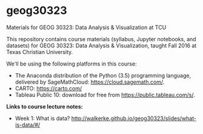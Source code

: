 # geog30323
Materials for GEOG 30323: Data Analysis &amp; Visualization at TCU

This repository contains course materials (syllabus, Jupyter notebooks, and datasets) for GEOG 30323: Data Analysis & Visualization, taught Fall 2016 at Texas Christian University.  

We'll be using the following platforms in this course: 

* The Anaconda distribution of the Python (3.5) programming language, delivered by SageMathCloud: https://cloud.sagemath.com/.  
* CARTO: https://carto.com/
* Tableau Public 10: download for free from https://public.tableau.com/s/.  

__Links to course lecture notes:__

* Week 1: What is data?  http://walkerke.github.io/geog30323/slides/what-is-data/#/ 

<!-- Add more week-by-week as the slides are ready

* Week 2: Programming I: Intro to Python  http://walkerke.github.io/geog30323/slides/programming-1/#/ 
* Week 3: Programming II: Functions and modules  http://walkerke.github.io/geog30323/slides/programming-2/#/ 
* Week 4: Programming III: Loops, conditionals, and object-oriented programming  http://walkerke.github.io/geog30323/slides/programming-3/#/ 
* Week 5: Univariate exploratory data analysis  http://walkerke.github.io/geog30323/slides/eda-1/#/ 
* Week 6: Multivariate data exploration  http://walkerke.github.io/geog30323/slides/eda-2/#/ 
* Weeks 7-8: Data wrangling  http://walkerke.github.io/geog30323/slides/data-wrangling/#/ 
* Week 9: Advanced input/output http://walkerke.github.io/geog30323/slides/advanced-io/#/
* Weeks 10-11: Data visualization best practices http://walkerke.github.io/geog30323/slides/data-visualization/#/
* Week 12: Interactive data visualization http://walkerke.github.io/geog30323/slides/interactive/#/
* Week 13: Geographic data and visualization http://walkerke.github.io/geog30323/slides/geographic/#/
* Week 15: Data communication and data science http://walkerke.github.io/geog30323/slides/communicating/#/
* Week 16: Data ethics http://walkerke.github.io/geog30323/slides/ethics/#/

-->

